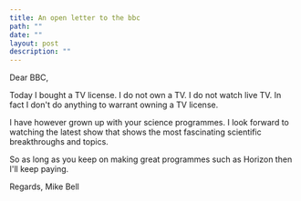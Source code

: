 ```yaml
---
title: An open letter to the bbc
path: ""
date: ""
layout: post
description: ""
---
```

Dear BBC,

Today I bought a TV license. I do not own a TV. I do not watch live TV. In fact I don't do anything to warrant owning a TV license.

 I have however grown up with your science programmes. I look forward to watching the latest show that shows the most fascinating scientific breakthroughs and topics.

So as long as you keep on making great programmes such as Horizon then I'll keep paying.

 Regards,
Mike Bell
